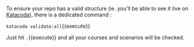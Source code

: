 To ensure your repo has a valid structure (ie. you'll be able to see it
live on [Katacoda](https://www.katacoda.com/)), there is a dedicated command :

`katacoda validate:all`{{execute}}

Just hit `.`{{execute}} and all your courses and scenarios will be checked.